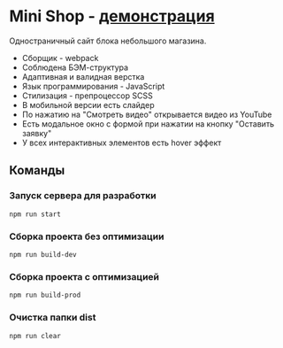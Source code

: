 # Mini Shop - [демонстрация](m1arsen.github.io/mini-shop)

Одностраничный сайт блока небольшого магазина.

- Сборщик - webpack
- Соблюдена БЭМ-структура
- Адаптивная и валидная верстка
- Язык программирования - JavaScript
- Стилизация - препроцессор SCSS
- В мобильной версии есть слайдер
- По нажатию на "Смотреть видео" открывается видео из YouTube
- Есть модальное окно с формой при нажатии на кнопку "Оставить заявку"
- У всех интерактивных элементов есть hover эффект

## Команды

### Запуск сервера для разработки

```shell
npm run start
```

### Сборка проекта без оптимизации

```shell
npm run build-dev
```

### Сборка проекта с оптимизацией

```shell
npm run build-prod
```

### Очистка папки dist

```shell
npm run clear
```
